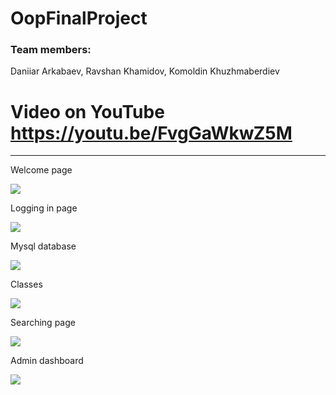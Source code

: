# OopFinalProject
### Team members:
Daniiar Arkabaev,
Ravshan Khamidov,
Komoldin Khuzhmaberdiev

# Video on YouTube https://youtu.be/FvgGaWkwZ5M

<hr>


Welcome page

![](https://user-images.githubusercontent.com/49878695/102628966-b8f4e100-4174-11eb-9e0e-e9c738505162.PNG)


Logging in page

![](https://user-images.githubusercontent.com/49878695/102628971-ba260e00-4174-11eb-82b5-a45988480d09.PNG)


Mysql database

![](https://user-images.githubusercontent.com/49878695/102628972-babea480-4174-11eb-9691-fa1285f9b5c1.PNG)


Classes

![](https://user-images.githubusercontent.com/49878695/102628973-babea480-4174-11eb-8c7d-5b3d4d9663c8.PNG)


Searching page

![](https://user-images.githubusercontent.com/49878695/102628974-bb573b00-4174-11eb-9dcd-303b6510f113.PNG)


Admin dashboard

![](https://user-images.githubusercontent.com/49878695/102628976-bb573b00-4174-11eb-97fc-c54736571670.PNG)
